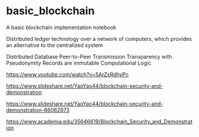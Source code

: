 # basic_blockchain
A basic blockchain implementation notebook

Distributed ledger technology over a network of computers, which provides an alternative to the centralized system

Distributed Database
Peer-to-Peer Transmission
Transparency with Pseudonymity
Records are immutable
Computational Logic 

https://www.youtube.com/watch?v=5ArZxRdhyPc

https://www.slideshare.net/YaoYao44/blockchain-security-and-demonstration

https://www.slideshare.net/YaoYao44/blockchain-security-and-demonstration-86062973

https://www.academia.edu/35646619/Blockchain_Security_and_Demonstration
